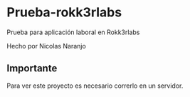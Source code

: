 # Prueba-rokk3rlabs

Prueba para aplicación laboral en Rokk3rlabs

Hecho por Nicolas Naranjo

## Importante

Para ver este proyecto es necesario correrlo en un servidor.

